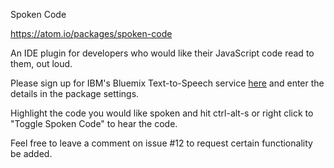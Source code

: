 Spoken Code

https://atom.io/packages/spoken-code

An IDE plugin for developers who would like their JavaScript code read to them, out loud.

Please sign up for IBM's Bluemix Text-to-Speech service [here](https://console.ng.bluemix.net/catalog/services/text-to-speech/) and enter the details in the package settings.

Highlight the code you would like spoken and hit ctrl-alt-s or right click to "Toggle Spoken Code" to hear the code.

Feel free to leave a comment on issue #12 to request certain functionality be added.  
